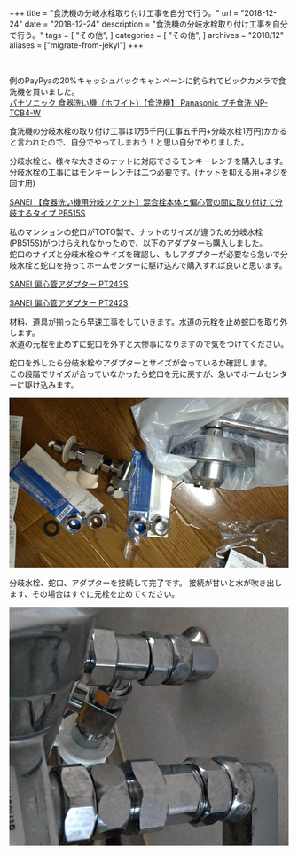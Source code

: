 +++
title = "食洗機の分岐水栓取り付け工事を自分で行う。"
url = "2018-12-24"
date = "2018-12-24"
description = "食洗機の分岐水栓取り付け工事を自分で行う。"
tags = [
  "その他",
]
categories = [
    "その他",
]
archives = "2018/12"
aliases = ["migrate-from-jekyl"]
+++

<br>

例のPayPyaの20%キャッシュバックキャンペーンに釣られてビックカメラで食洗機を買いました。  
[パナソニック 食器洗い機（ホワイト）【食洗機】 Panasonic プチ食洗 NP-TCB4-W](https://amzn.to/2ZzdVkU)

食洗機の分岐水栓の取り付け工事は1万5千円(工事五千円+分岐水栓1万円)かかると言われたので、自分でやってしまおう！と思い自分でやりました。

分岐水栓と、様々な大きさのナットに対応できるモンキーレンチを購入します。  
分岐水栓の工事にはモンキーレンチは二つ必要です。(ナットを抑える用+ネジを回す用)

[SANEI 【食器洗い機用分岐ソケット】混合栓本体と偏心管の間に取り付けて分岐するタイプ PB515S ](https://amzn.to/36a4POa)


私のマンションの蛇口がTOTO製で、ナットのサイズが違うため分岐水栓(PB515S)がつけらえれなかったので、以下のアダプターも購入しました。  
蛇口のサイズと分岐水栓のサイズを確認し、もしアダプターが必要なら急いで分岐水栓と蛇口を持ってホームセンターに駆け込んで購入すれば良いと思います。

[SANEI 偏心管アダプター PT243S](https://amzn.to/2SExo2c)

[SANEI 偏心管アダプター PT242S](https://amzn.to/2F7wxPQ)

材料、道具が揃ったら早速工事をしていきます。水道の元栓を止め蛇口を取り外します。  
水道の元栓を止めずに蛇口を外すと大惨事になりますので気をつけてください。

蛇口を外したら分岐水栓やアダプターとサイズが合っているか確認します。  
この段階でサイズが合っていなかったら蛇口を元に戻すが、急いでホームセンターに駆け込みます。

![alt](1.jpg)


分岐水栓、蛇口、アダプターを接続して完了です。
接続が甘いと水が吹き出します、その場合はすぐに元栓を止めてください。

![alt](2.jpg)
